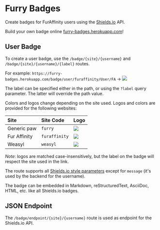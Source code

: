 # Furry Badges

Create badges for FurAffinity users using the [Shields.io](https://shields.io) API.

Build your own badge online [furry-badges.herokuapp.com](https://furry-badges.herokuapp.com)!

## User Badge

To create a user badge, use the `/badge/{site}/{username}` and `/badge/{site}/{username}/{label}` routes.

For example: `https://furry-badges.herokuapp.com/badge/user/furaffinity/User/FA`
-> [![](https://furry-badges.herokuapp.com/badge/user/furaffinity/User/FA)](https://furry-badges.herokuapp.com/badge/user/furaffinity/User/FA)

The label can be specified either in the path, or using the `?label` query parameter. The latter will override the path
value.

Colors and logos change depending on the site used. Logos and colors are provided for the following websites:

| Site         | Site Code     | Logo                                                                                                                                  |
|:-------------|:--------------|:--------------------------------------------------------------------------------------------------------------------------------------|
| Generic paw  | `furry`       | [![](https://furry-badges.herokuapp.com/badge/user/Furry/Logo)](https://furry-badges.herokuapp.com/badge/user/Furry/Logo)             |
| Fur Affinity | `furaffinity` | [![](https://furry-badges.herokuapp.com/badge/user/FurAffinity/Logo)](https://furry-badges.herokuapp.com/badge/user/FurAffinity/Logo) |
| Weasyl       | `weasyl`      | [![](https://furry-badges.herokuapp.com/badge/user/Weasyl/Logo)](https://furry-badges.herokuapp.com/badge/user/Weasyl/Logo)           |

_Note_: logos are matched case-insensitively, but the label on the badge will respect the site used in the link.<br/>

The route supports all [Shields.io style parameters](https://shields.io/#styles) except for `message` (it's used by the
backend for the username).

The badge can be embedded in Markdown, reStructuredText, AsciiDoc, HTML, etc. like all Shields.io badges.

## JSON Endpoint

The `/badge/endpoint/{site}/{username}` route is used as endpoint for the Shields.io API.

